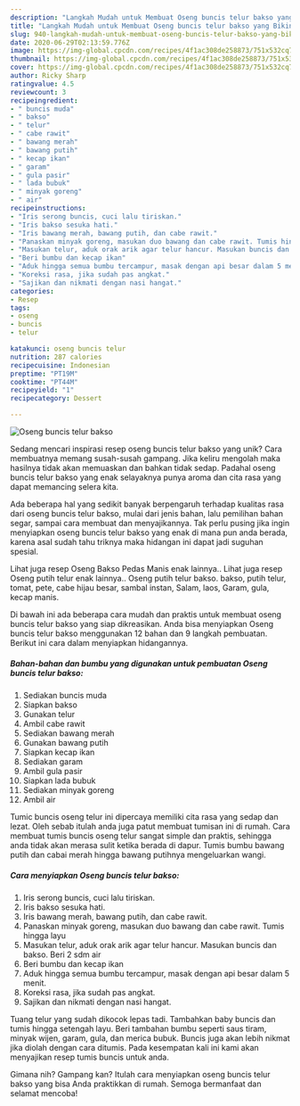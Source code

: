 ```yaml
---
description: "Langkah Mudah untuk Membuat Oseng buncis telur bakso yang Bikin Ngiler"
title: "Langkah Mudah untuk Membuat Oseng buncis telur bakso yang Bikin Ngiler"
slug: 940-langkah-mudah-untuk-membuat-oseng-buncis-telur-bakso-yang-bikin-ngiler
date: 2020-06-29T02:13:59.776Z
image: https://img-global.cpcdn.com/recipes/4f1ac308de258873/751x532cq70/oseng-buncis-telur-bakso-foto-resep-utama.jpg
thumbnail: https://img-global.cpcdn.com/recipes/4f1ac308de258873/751x532cq70/oseng-buncis-telur-bakso-foto-resep-utama.jpg
cover: https://img-global.cpcdn.com/recipes/4f1ac308de258873/751x532cq70/oseng-buncis-telur-bakso-foto-resep-utama.jpg
author: Ricky Sharp
ratingvalue: 4.5
reviewcount: 3
recipeingredient:
- " buncis muda"
- " bakso"
- " telur"
- " cabe rawit"
- " bawang merah"
- " bawang putih"
- " kecap ikan"
- " garam"
- " gula pasir"
- " lada bubuk"
- " minyak goreng"
- " air"
recipeinstructions:
- "Iris serong buncis, cuci lalu tiriskan."
- "Iris bakso sesuka hati."
- "Iris bawang merah, bawang putih, dan cabe rawit."
- "Panaskan minyak goreng, masukan duo bawang dan cabe rawit. Tumis hingga layu"
- "Masukan telur, aduk orak arik agar telur hancur. Masukan buncis dan bakso. Beri 2 sdm air"
- "Beri bumbu dan kecap ikan"
- "Aduk hingga semua bumbu tercampur, masak dengan api besar dalam 5 menit."
- "Koreksi rasa, jika sudah pas angkat."
- "Sajikan dan nikmati dengan nasi hangat."
categories:
- Resep
tags:
- oseng
- buncis
- telur

katakunci: oseng buncis telur 
nutrition: 287 calories
recipecuisine: Indonesian
preptime: "PT19M"
cooktime: "PT44M"
recipeyield: "1"
recipecategory: Dessert

---
```



![Oseng buncis telur bakso](https://img-global.cpcdn.com/recipes/4f1ac308de258873/751x532cq70/oseng-buncis-telur-bakso-foto-resep-utama.jpg)

Sedang mencari inspirasi resep oseng buncis telur bakso yang unik? Cara membuatnya memang susah-susah gampang. Jika keliru mengolah maka hasilnya tidak akan memuaskan dan bahkan tidak sedap. Padahal oseng buncis telur bakso yang enak selayaknya punya aroma dan cita rasa yang dapat memancing selera kita.

Ada beberapa hal yang sedikit banyak berpengaruh terhadap kualitas rasa dari oseng buncis telur bakso, mulai dari jenis bahan, lalu pemilihan bahan segar, sampai cara membuat dan menyajikannya. Tak perlu pusing jika ingin menyiapkan oseng buncis telur bakso yang enak di mana pun anda berada, karena asal sudah tahu triknya maka hidangan ini dapat jadi suguhan spesial.

Lihat juga resep Oseng Bakso Pedas Manis enak lainnya.. Lihat juga resep Oseng putih telur enak lainnya.. Oseng putih telur bakso. bakso, putih telur, tomat, pete, cabe hijau besar, sambal instan, Salam, laos, Garam, gula, kecap manis.


Di bawah ini ada beberapa cara mudah dan praktis untuk membuat oseng buncis telur bakso yang siap dikreasikan. Anda bisa menyiapkan Oseng buncis telur bakso menggunakan 12 bahan dan 9 langkah pembuatan. Berikut ini cara dalam menyiapkan hidangannya.

<!--inarticleads1-->

##### Bahan-bahan dan bumbu yang digunakan untuk pembuatan Oseng buncis telur bakso:

1. Sediakan  buncis muda
1. Siapkan  bakso
1. Gunakan  telur
1. Ambil  cabe rawit
1. Sediakan  bawang merah
1. Gunakan  bawang putih
1. Siapkan  kecap ikan
1. Sediakan  garam
1. Ambil  gula pasir
1. Siapkan  lada bubuk
1. Sediakan  minyak goreng
1. Ambil  air


Tumic buncis oseng telur ini dipercaya memiliki cita rasa yang sedap dan lezat. Oleh sebab itulah anda juga patut membuat tumisan ini di rumah. Cara membuat tumis buncis oseng telur sangat simple dan praktis, sehingga anda tidak akan merasa sulit ketika berada di dapur. Tumis bumbu bawang putih dan cabai merah hingga bawang putihnya mengeluarkan wangi. 

<!--inarticleads2-->

##### Cara menyiapkan Oseng buncis telur bakso:

1. Iris serong buncis, cuci lalu tiriskan.
1. Iris bakso sesuka hati.
1. Iris bawang merah, bawang putih, dan cabe rawit.
1. Panaskan minyak goreng, masukan duo bawang dan cabe rawit. Tumis hingga layu
1. Masukan telur, aduk orak arik agar telur hancur. Masukan buncis dan bakso. Beri 2 sdm air
1. Beri bumbu dan kecap ikan
1. Aduk hingga semua bumbu tercampur, masak dengan api besar dalam 5 menit.
1. Koreksi rasa, jika sudah pas angkat.
1. Sajikan dan nikmati dengan nasi hangat.


Tuang telur yang sudah dikocok lepas tadi. Tambahkan baby buncis dan tumis hingga setengah layu. Beri tambahan bumbu seperti saus tiram, minyak wijen, garam, gula, dan merica bubuk. Buncis juga akan lebih nikmat jika diolah dengan cara ditumis. Pada kesempatan kali ini kami akan menyajikan resep tumis buncis untuk anda. 

Gimana nih? Gampang kan? Itulah cara menyiapkan oseng buncis telur bakso yang bisa Anda praktikkan di rumah. Semoga bermanfaat dan selamat mencoba!
